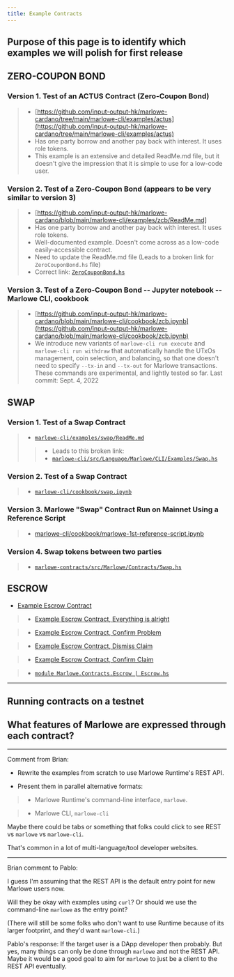```yaml
---
title: Example Contracts
---
```


## Purpose of this page is to identify which examples we will polish for first release

## ZERO-COUPON BOND

### Version 1. Test of an ACTUS Contract (Zero-Coupon Bond)

> * [https://github.com/input-output-hk/marlowe-cardano/tree/main/marlowe-cli/examples/actus](https://github.com/input-output-hk/marlowe-cardano/tree/main/marlowe-cli/examples/actus)
> * Has one party borrow and another pay back with interest. It uses role tokens. 
> * This example is an extensive and detailed ReadMe.md file, but it doesn't give the impression that it is simple to use for a low-code user. 

### Version 2. Test of a Zero-Coupon Bond (appears to be very similar to version 3)

> * [https://github.com/input-output-hk/marlowe-cardano/blob/main/marlowe-cli/examples/zcb/ReadMe.md]
> * Has one party borrow and another pay back with interest. It uses role tokens. 
> * Well-documented example. Doesn't come across as a low-code easily-accessible contract. 
> * Need to update the ReadMe.md file (Leads to a broken link for `ZeroCouponBond.hs` file)
> * Correct link: [`ZeroCouponBond.hs`](https://github.com/input-output-hk/marlowe-cardano/blob/main/marlowe-contracts/src/Marlowe/Contracts/ZeroCouponBond.hs)

### Version 3. Test of a Zero-Coupon Bond -- Jupyter notebook -- Marlowe CLI, cookbook

> * [https://github.com/input-output-hk/marlowe-cardano/blob/main/marlowe-cli/cookbook/zcb.ipynb](https://github.com/input-output-hk/marlowe-cardano/blob/main/marlowe-cli/cookbook/zcb.ipynb) 
> * We introduce new variants of `marlowe-cli run execute` and `marlowe-cli run withdraw` that automatically handle the UTxOs management, coin selection, and balancing, so that one doesn't need to specify `--tx-in` and `--tx-out` for Marlowe transactions. These commands are experimental, and lightly tested so far. Last commit: Sept. 4, 2022

## SWAP

### Version 1. Test of a Swap Contract

> * [`marlowe-cli/examples/swap/ReadMe.md`](https://github.com/input-output-hk/marlowe-cardano/blob/main/marlowe-cli/examples/swap/ReadMe.md)
> > * Leads to this broken link: 
> > * [`marlowe-cli/src/Language/Marlowe/CLI/Examples/Swap.hs`](https://github.com/input-output-hk/marlowe-cardano/blob/main/marlowe-cli/src/Language/Marlowe/CLI/Examples/Swap.hs)

### Version 2. Test of a Swap Contract

> * [`marlowe-cli/cookbook/swap.ipynb`](https://github.com/input-output-hk/marlowe-cardano/blob/main/marlowe-cli/cookbook/swap.ipynb) 

### Version 3. Marlowe "Swap" Contract Run on Mainnet Using a Reference Script 

> * [marlowe-cli/cookbook/marlowe-1st-reference-script.ipynb](https://github.com/input-output-hk/marlowe-cardano/blob/main/marlowe-cli/cookbook/marlowe-1st-reference-script.ipynb) 

### Version 4. Swap tokens between two parties

> * [`marlowe-contracts/src/Marlowe/Contracts/Swap.hs`](https://github.com/input-output-hk/marlowe-cardano/blob/main/marlowe-contracts/src/Marlowe/Contracts/Swap.hs)

## ESCROW

* [Example Escrow Contract](https://github.com/input-output-hk/marlowe-cardano/blob/main/marlowe-cli/examples/escrow/ReadMe.md)

> * [Example Escrow Contract, Everything is alright](https://github.com/input-output-hk/marlowe-cardano/blob/main/marlowe-cli/examples/escrow/everything-is-alright.md)

> * [Example Escrow Contract, Confirm Problem](https://github.com/input-output-hk/marlowe-cardano/blob/main/marlowe-cli/examples/escrow/confirm-problem.md)

> * [Example Escrow Contract, Dismiss Claim](https://github.com/input-output-hk/marlowe-cardano/blob/main/marlowe-cli/examples/escrow/dismiss-claim.md)

> * [Example Escrow Contract, Confirm Claim](https://github.com/input-output-hk/marlowe-cardano/blob/main/marlowe-cli/examples/escrow/confirm-claim.md)

> * [`module Marlowe.Contracts.Escrow | Escrow.hs`](https://github.com/input-output-hk/marlowe-cardano/blob/main/marlowe-contracts/src/Marlowe/Contracts/Escrow.hs)


---

## Running contracts on a testnet

## What features of Marlowe are expressed through each contract? 

---

Comment from Brian: 

* Rewrite the examples from scratch to use Marlowe Runtime's REST API.

* Present them in parallel alternative formats:

> * Marlowe Runtime's command-line interface, `marlowe`.

> * Marlowe CLI, `marlowe-cli`

Maybe there could be tabs or something that folks could click to see REST vs `marlowe` vs `marlowe-cli`. 

That's common in a lot of multi-language/tool developer websites.

---

Brian comment to Pablo: 

I guess I'm assuming that the REST API is the default entry point for new Marlowe users now. 

Will they be okay with examples using `curl`? Or should we use the command-line `marlowe` as the entry point? 

(There will still be some folks who don't want to use Runtime because of its larger footprint, and they'd want `marlowe-cli`.) 

Pablo's response: If the target user is a DApp developer then probably. But yes, many things can only be done through `marlowe` and not the REST API. Maybe it would be a good goal to aim for `marlowe` to just be a client to the REST API eventually. 
